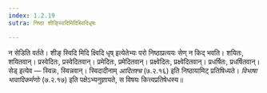 ```yaml
---
index: 1.2.19
sutra: निष्ठा शीङ्स्विदिमिदिक्ष्विदिधृषः

---
```

न सेडिति वर्तते। शीङ् स्विदि मिदि क्ष्विदि धृष् इत्येतेभ्यः परो निष्ठाप्रत्ययः सेण् न किद् भवति। शयितः, शयितवान्। प्रस्वेदितः, प्रस्वेदितवान्। प्रमेदितः, प्रमेदितवान्। प्रक्ष्वेदितः, प्रक्ष्वेदितवान्। प्रधर्षितः, प्रधर्षितवान्। सेड् इत्येव — स्विन्नः, स्विन्नवान्। स्विदादीनाम् _आदितश्च_ (७.२.१६) इति निष्ठायामिट् प्रतिषिध्यते। _विभाषा भावादिकर्मणोः_ (७.२.१७) इति पक्षेऽभ्यनुज्ञायते, स विषयः कित्त्वप्रतिषेधस्य॥